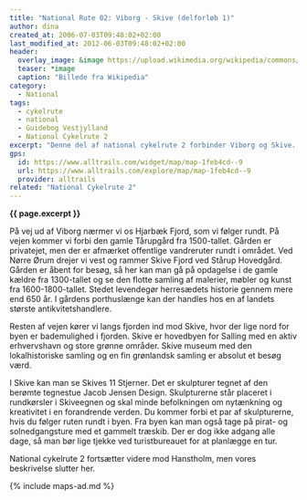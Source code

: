 ```yaml
---
title: "National Rute 02: Viborg - Skive (delforløb 1)"
author: dina
created_at: 2006-07-03T09:48:02+02:00
last_modified_at: 2012-06-03T09:48:02+02:00
header:
  overlay_image: &image https://upload.wikimedia.org/wikipedia/commons/4/4c/Viborg_fra_Norreso.jpeg
  teaser: *image
  caption: "Billede fra Wikipedia"
category:
  - National
tags:
  - cykelrute
  - national
  - Guidebog Vestjylland
  - National Cykelrute 2
excerpt: "Denne del af national cykelrute 2 forbinder Viborg og Skive. Ruten bringer dig forbi et par interessante herregårde og smukke fjorde. Turen starter eller fortsætter i domkirkebyen, Viborg, som altid er et besøg værd."
gps:
  id: https://www.alltrails.com/widget/map/map-1feb4cd--9
  url: https://www.alltrails.com/explore/map/map-1feb4cd--9
  provider: alltrails
related: "National Cykelrute 2"
---
```


**{{ page.excerpt }}**

På vej ud af Viborg nærmer vi os Hjarbæk Fjord, som vi følger rundt. På vejen kommer vi forbi den gamle Tårupgård fra 1500-tallet. Gården er privatejet, men der er afmærket offentlige vandreruter rundt i området. Ved Nørre Ørum drejer vi vest og rammer Skive Fjord ved Stårup Hovedgård. Gården er åbent for besøg, så her kan man gå på opdagelse i de gamle kældre fra 1300-tallet og se den flotte samling af malerier, møbler og kunst fra 1600-1800-tallet. Stedet levendegør herresædets historie gennem mere end 650 år. I gårdens porthuslænge kan der handles hos en af landets største antikvitetshandlere.

Resten af vejen kører vi langs fjorden ind mod Skive, hvor der lige nord for byen er bademulighed i fjorden. Skive er hovedbyen for Salling med en aktiv erhvervshavn og store grønne områder. Skive museum med den lokalhistoriske samling og en fin grønlandsk samling er absolut et besøg værd.

I Skive kan man se Skives 11 Stjerner. Det er skulpturer tegnet af den berømte tegnestue Jacob Jensen Design. Skulpturerne står placeret i rundkørsler i Skiveegnen og skal minde befolkningen om nytænkning og kreativitet i en forandrende verden. Du kommer forbi et par af skulpturerne, hvis du følger ruten rundt i byen. Fra byen kan man også tage på pirat- og solnedgangsture med et gammelt træskib. Der er dog ikke adgang alle dage, så man bør lige tjekke ved turistbureauet for at planlægge en tur.

National cykelrute 2 fortsætter videre mod Hanstholm, men vores beskrivelse slutter her.

{% include maps-ad.md %}

